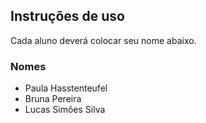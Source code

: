 ## Instruções de uso

Cada aluno deverá colocar seu nome abaixo.

### Nomes

- Paula Hasstenteufel 
- Bruna Pereira
- Lucas Simões Silva